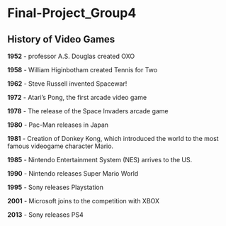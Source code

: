 # Final-Project_Group4
## History of Video Games

**1952** - professor A.S. Douglas created OXO 

**1958** -  William Higinbotham created Tennis for Two

**1962** - Steve Russell invented Spacewar!

**1972** - Atari’s Pong, the first arcade video game

**1978** - The release of the Space Invaders arcade game

**1980** - Pac-Man releases in Japan

**1981** - Creation of Donkey Kong, which introduced the world to the most famous videogame character Mario.

**1985** - Nintendo Entertainment System (NES) arrives to the US.

**1990** - Nintendo releases Super Mario World

**1995** - Sony releases Playstation

**2001** - Microsoft joins to the competition with XBOX

**2013** - Sony releases PS4
